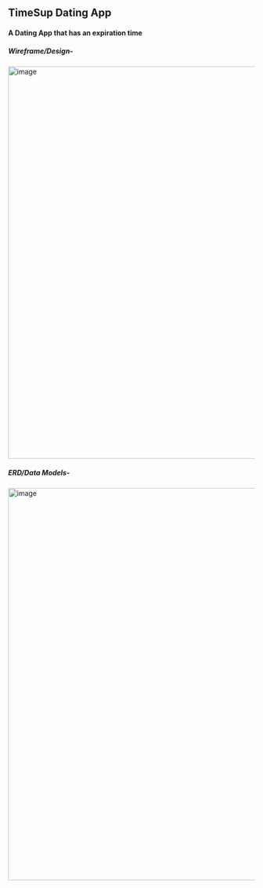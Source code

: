 ## TimeSup Dating App

#### A Dating App that has an expiration time

##### Wireframe/Design-

<img width="800" alt="image" src="https://user-images.githubusercontent.com/72634228/183264468-3de0fdfd-9a49-4f54-9709-e1376ca201be.png">


##### ERD/Data Models- 
<img width="800" alt="image" src="https://user-images.githubusercontent.com/72634228/183278374-94eb42ff-fbe8-4c61-a152-acf7c7d5113a.png">

